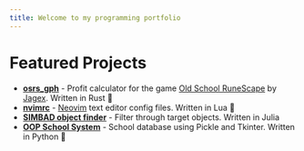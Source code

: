 ```yaml
---
title: Welcome to my programming portfolio
---
```

# Featured Projects
- [**osrs_gph**](https://github.com/blamblamdan/osrs_gph) - Profit calculator for the game [Old School RuneScape](https://oldschool.runescape.com/) by [Jagex](https://jagex.com). Written in Rust 🦀
- [**nvimrc**](https://github.com/blamblamdan/nvimrc) - [Neovim](https://neovim.io/) text editor config files. Written in Lua 🌙
- [**SIMBAD object finder**](https://github.com/blamblamdan/SIMBAD-object-finder) - Filter through target objects. Written in Julia
- [**OOP School System**](https://github.com/dstapl/School-System) - School database using Pickle and Tkinter. Written in Python 🐍
